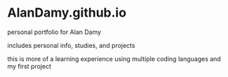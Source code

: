 # AlanDamy.github.io
personal portfolio for Alan Damy

includes personal info, studies, and projects

this is more of a learning experience using multiple coding languages and my first project
